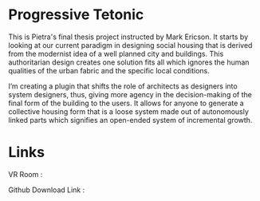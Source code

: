 # Progressive Tetonic


This is Pietra's final thesis project instructed by Mark Ericson. It starts by looking at our current paradigm in designing social housing that is derived from the modernist idea of a well planned city and buildings. This authoritarian design creates one solution fits all which ignores the human qualities of the urban fabric and the specific local conditions.

I’m creating a  plugin that shifts the role of architects as designers into system designers, thus, giving more agency in the decision-making of the final form of the building to the users. It allows for anyone to generate a collective housing form that is a loose system made out of autonomously linked parts which signifies an open-ended system of incremental growth. 

# Links 

VR Room :

Github Download Link :


